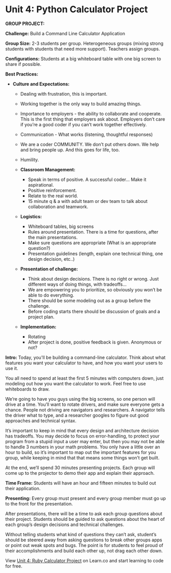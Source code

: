 <h1>Unit 4: Python Calculator Project</h1>

<b>GROUP PROJECT:</b>

<b>Challenge:</b> Build a Command Line Calculator Application

<b>Group Size:</b> 2-3 students per group. Heterogeneous groups (mixing strong students with students that need more support). Teachers assign groups.

<b>Configurations:</b> Students at a big whiteboard table with one big screen to share if possible.

<b>Best Practices:</b>
  + <b>Culture and Expectations:</b>
    + Dealing with frustration, this is important.
    + Working together is the only way to build amazing things.
    + Importance to employers - the ability to collaborate and cooperate. This is the first thing that employers ask about. Employers don’t care if you’re a good coder if you can’t work together effectively.
    + Communication - What works (listening, thoughtful responses)
    + We are a coder COMMUNITY. We don’t put others down. We help and bring people up. And this goes for life, too.
    + Humility.

    + <b>Classroom Management:</b>
      + Speak in terms of positive. A successful coder… Make it aspirational.
      + Positive reinforcement.
      + Relate to the real world.
      + 15 minute q & a with adult team or dev team to talk about collaboration and teamwork.

    + <b>Logistics:</b>
      + Whiteboard tables, big screens
      + Rules around presentation. There is a time for questions, after the main presentations.
      + Make sure questions are appropriate (What is an appropriate question?)
      + Presentation guidelines (length, explain one technical thing, one design decision, etc..)

    + <b>Presentation of challenge:</b>
      + Think about design decisions. There is no right or wrong. Just different ways of doing things, with tradeoffs…
      + We are empowering you to prioritize, so obviously you won’t be able to do everything.
      + There should be some modeling out as a group before the challenge.
      + Before coding starts there should be discussion of goals and a project plan.

    + <b>Implementation:</b>
      + Rotating
      + After project is done, positive feedback is given. Anonymous or not?

<b>Intro:</b>
Today, you'll be building a command-line calculator. Think about what features you want your calculator to have, and how you want your users to use it. 

You all need to spend at least the first 5 minutes with computers down, just modeling out how you want the calculator to work. Feel free to use whiteboards to draw.

We’re going to have you guys using the big screens, so one person will drive at a time. You’ll want to rotate drivers, and make sure everyone gets a chance. People not driving are navigators and researchers. A navigator tells the driver what to type, and a researcher googles to figure out good approaches and technical syntax. 

It’s important to keep in mind that every design and architecture decision has tradeoffs. You may decide to focus on error-handling, to protect your program from a stupid input a user may enter, but then you may not be able to handle 3 numbers in your math problems. You only have a little over an hour to build, so it’s important to map out the important features for you group,  while keeping in mind that that means some things won’t get built.

At the end, we’ll spend 30 minutes presenting projects. Each group will come up to the projector to demo their app and explain their approach.

<b>Time Frame:</b> Students will have an hour and fifteen minutes to build out their application.

<b>Presenting:</b>
Every group must present and every group member must go up to the front for the presentation. 

After presentations, there will be a time to ask each group questions about their project. Students should be guided to ask questions about the heart of each group’s design decisions and technical challenges.

Without telling students what kind of questions they can’t ask, student’s should be steered away from asking questions to break other groups apps or point out weak spots and bugs. The point is for students to feel proud of their accomplishments and build each other up, not drag each other down. 


<p data-visibility='hidden'>View <a href='https://learn.co/lessons/hs-ruby1-teachers-guide-calculator-project' title='Unit 4: Ruby Calculator Project'>Unit 4: Ruby Calculator Project</a> on Learn.co and start learning to code for free.</p>
